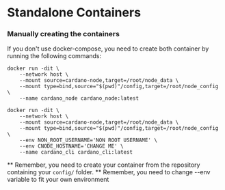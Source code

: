 # Standalone Containers

### Manually creating the containers

If you don't use docker-compose, you need to create both container by running the following commands:

    docker run -dit \
        --network host \
        --mount source=cardano-node,target=/root/node_data \
        --mount type=bind,source="$(pwd)"/config,target=/root/node_config \
        --name cardano_node cardano_node:latest 

    docker run -dit \
        --network host \
        --mount source=cardano-node,target=/root/node_data \
        --mount type=bind,source="$(pwd)"/config,target=/root/node_config \
        --env NON_ROOT_USERNAME='NON ROOT USERNAME' \
        --env CNODE_HOSTNAME='CHANGE ME' \
        --name cardano_cli cardano_cli:latest
            
** Remember, you need to create your container from the repository containing your `config/` folder.
** Remember, you need to change --env variable to fit your own environment